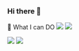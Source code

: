 ### Hi there 👋

🌱 What I can DO
<Languages>
 <img src="https://img.shields.io/badge/C++-00599C?style=flat&logo=cplusplus&logoColor=white"/>
 <img src="https://img.shields.io/badge/CSharp-239120?style=flat&logo=csharp&logoColor=white"/>

<Tools>
 <img src="https://img.shields.io/badge/Unreal-0E1128?style=flat&logo=unrealengine&logoColor=white"/>
 <img src="https://img.shields.io/badge/Unity-FFFFFF?style=flat&logo=unrealengine&logoColor=black"/>
<!--
**wjp229/wjp229** is a ✨ _special_ ✨ repository because its `README.md` (this file) appears on your GitHub profile.

Here are some ideas to get you started:

- 🔭 I’m currently working on ...
- 
- 👯 I’m looking to collaborate on ...
- 🤔 I’m looking for help with ...
- 💬 Ask me about ...
- 📫 How to reach me: ...
- 😄 Pronouns: ...
- ⚡ Fun fact: ...
-->
